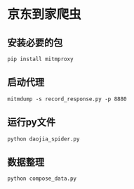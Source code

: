 # 京东到家爬虫

## 安装必要的包
```
pip install mitmproxy
```

## 启动代理
```
mitmdump -s record_response.py -p 8880
```

## 运行py文件
```
python daojia_spider.py
```

## 数据整理
```
python compose_data.py
```